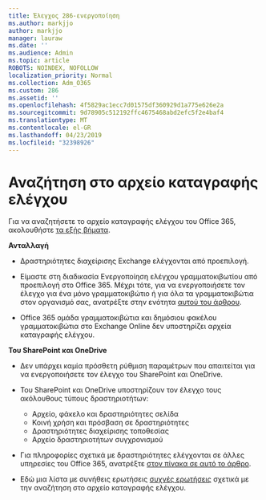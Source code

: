 ```yaml
---
title: Έλεγχος 286-ενεργοποίηση
ms.author: markjjo
author: markjjo
manager: lauraw
ms.date: ''
ms.audience: Admin
ms.topic: article
ROBOTS: NOINDEX, NOFOLLOW
localization_priority: Normal
ms.collection: Adm_O365
ms.custom: 286
ms.assetid: ''
ms.openlocfilehash: 4f5829ac1ecc7d01575df360929d1a775e626e2a
ms.sourcegitcommit: 9d78905c512192ffc4675468abd2efc5f2e4baf4
ms.translationtype: MT
ms.contentlocale: el-GR
ms.lasthandoff: 04/23/2019
ms.locfileid: "32398926"
---
```

# <a name="search-the-audit-log"></a>Αναζήτηση στο αρχείο καταγραφής ελέγχου

Για να αναζητήσετε το αρχείο καταγραφής ελέγχου του Office 365, ακολουθήστε [τα εξής βήματα](https://docs.microsoft.com/office365/securitycompliance/search-the-audit-log-in-security-and-compliance#search-the-audit-log). 

**Ανταλλαγή**

- Δραστηριότητες διαχείρισης Exchange ελέγχονται από προεπιλογή.

- Είμαστε στη διαδικασία Ενεργοποίηση ελέγχου γραμματοκιβωτίου από προεπιλογή στο Office 365. Μέχρι τότε, για να ενεργοποιήσετε τον έλεγχο για ένα μόνο γραμματοκιβώτιο ή για όλα τα γραμματοκιβώτια στον οργανισμό σας, ανατρέξτε στην ενότητα [αυτού του άρθρου](https://docs.microsoft.com/office365/securitycompliance/enable-mailbox-auditing).

- Office 365 ομάδα γραμματοκιβώτια και δημόσιου φακέλου γραμματοκιβώτια στο Exchange Online δεν υποστηρίζει αρχεία καταγραφής ελέγχου.

**Του SharePoint και OneDrive**

- Δεν υπάρχει καμία πρόσθετη ρύθμιση παραμέτρων που απαιτείται για να ενεργοποιήσετε τον έλεγχο του SharePoint και OneDrive.

- Του SharePoint και OneDrive υποστηρίζουν τον έλεγχο τους ακόλουθους τύπους δραστηριοτήτων: 

    - Αρχείο, φάκελο και δραστηριότητες σελίδα
    - Κοινή χρήση και πρόσβαση σε δραστηριότητες
    - Δραστηριότητες διαχείρισης τοποθεσίας
    - Αρχείο δραστηριοτήτων συγχρονισμού

- Για πληροφορίες σχετικά με δραστηριότητες ελέγχονται σε άλλες υπηρεσίες του Office 365, ανατρέξτε [στον πίνακα σε αυτό το άρθρο](https://docs.microsoft.com/office365/securitycompliance/search-the-audit-log-in-security-and-compliance#audited-activities).

- Εδώ μια λίστα με συνήθεις ερωτήσεις [συχνές ερωτήσεις](https://docs.microsoft.com/office365/securitycompliance/search-the-audit-log-in-security-and-compliance#frequently-asked-questions) σχετικά με την αναζήτηση στο αρχείο καταγραφής ελέγχου.